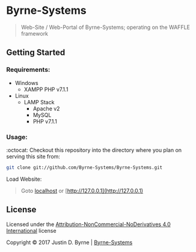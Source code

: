 # Byrne-Systems

> Web-Site / Web-Portal of Byrne-Systems; operating on the WAFFLE framework

## Getting Started


### Requirements:

 * Windows
   * XAMPP PHP v7.1.1
 * Linux
   * LAMP Stack
     * Apache v2
     * MySQL
     * PHP v7.1.1

### Usage:

:octocat: Checkout this repository into the directory where you plan on serving this site from:

```bash
git clone git://github.com/Byrne-Systems/Byrne-Systems.git
```

Load Website:

> Goto [localhost](http://localhost/) or [http://127.0.0.1](http://127.0.0.1)

## License

Licensed under the [Attribution-NonCommercial-NoDerivatives 4.0 International](https://creativecommons.org/licenses/by-nc-nd/4.0/legalcode) license

Copyright :copyright: 2017 Justin D. Byrne | [Byrne-Systems](http://www.byrne-systems.com)